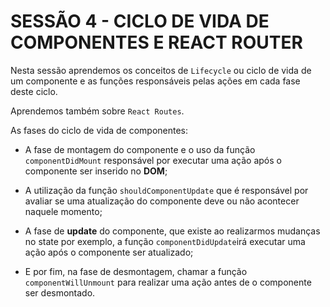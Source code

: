 # SESSÃO 4 - CICLO DE VIDA DE COMPONENTES E REACT ROUTER 

Nesta sessão aprendemos os conceitos de `Lifecycle` ou ciclo de vida de um componente e as funções responsáveis pelas ações em cada fase deste ciclo.

Aprendemos também sobre `React Routes`.

As fases do ciclo de vida de componentes:

- A fase de montagem do componente e o uso da função `componentDidMount` responsável por executar uma ação após o componente ser inserido no **DOM**;

- A utilização da função `shouldComponentUpdate` que é responsável por avaliar se uma atualização do componente deve ou não acontecer naquele momento;

- A fase de **update** do componente, que existe ao realizarmos mudanças no state por exemplo, a função `componentDidUpdate`irá executar uma ação após o componente ser atualizado;

- E por fim, na fase de desmontagem,  chamar a função `componentWillUnmount` para realizar uma ação antes de o componente ser desmontado.

